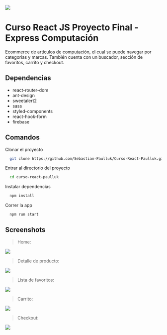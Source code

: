 ![](https://i.ibb.co/7NchXsf/logo-wall.png)

# Curso React JS Proyecto Final - Express Computación

Ecommerce de artículos de computación, el cual se puede navegar por categorias y marcas. También cuenta con un buscador, sección de favoritos, carrito y checkout.

## Dependencias

- react-router-dom
- ant-design
- sweetalert2
- sass
- styled-components
- react-hook-form
- firebase

## Comandos


Clonar el proyecto
```bash
  git clone https://github.com/Sebastian-Paulluk/Curso-React-Paulluk.git
```

Entrar al directorio del proyecto
```bash
  cd curso-react-paulluk
```

Instalar dependencias
```bash
  npm install
```

Correr la app
```bash
  npm run start
```


## Screenshots


> Home:

![](https://i.ibb.co/5FfZRTH/home.png)

> Detalle de producto:

![](https://i.ibb.co/k24S0Pc/item-Detail.png)

> Lista de favoritos:

![](https://i.ibb.co/zZCVDr8/wishList.png)

> Carrito:

![](https://i.ibb.co/xD5WP3y/Cart.png)

>Checkout:

![](https://i.ibb.co/c1RxK6d/Checkout.png)

